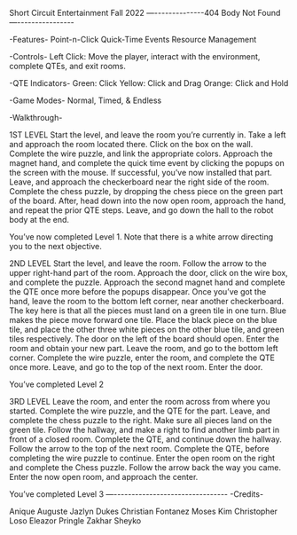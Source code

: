 Short Circuit Entertainment
Fall 2022
—--------------404 Body Not Found—----------------

-Features-
Point-n-Click
Quick-Time Events
Resource Management

-Controls-
Left Click: Move the player, interact with the environment, complete QTEs, and exit rooms.

-QTE Indicators-
Green: Click
Yellow: Click and Drag
Orange: Click and Hold

-Game Modes-
Normal, Timed, & Endless

-Walkthrough-

1ST LEVEL
Start the level, and leave the room you’re currently in. Take a left and approach the room located there. Click on the box on the wall. Complete the wire puzzle, and link the appropriate colors.
Approach the magnet hand, and complete the quick time event by clicking the popups on the screen with the mouse.
If successful, you’ve now installed that part. Leave, and approach the checkerboard near the right side of the room. Complete the chess puzzle, by dropping the chess piece on the green part of the board. After, head down into the now open room, approach the hand, and repeat the prior QTE steps. Leave, and go down the hall to the robot body at the end.

You’ve now completed Level 1. Note that there is a white arrow directing you to the next objective.

2ND LEVEL
Start the level, and leave the room. Follow the arrow to the upper right-hand part of the room. Approach the door, click on the wire box, and complete the puzzle. Approach the second magnet hand and complete the QTE once more before the popups disappear. 
Once you’ve got the hand, leave the room to the bottom left corner, near another checkerboard. 
The key here is that all the pieces must land on a green tile in one turn. Blue makes the piece move forward one tile.
Place the black piece on the blue tile, and place the other three white pieces on the other blue tile, and green tiles respectively. The door on the left of the board should open. 
Enter the room and obtain your new part. Leave the room, and go to the bottom left corner. Complete the wire puzzle, enter the room, and complete the QTE once more. 
Leave, and go to the top of the next room. Enter the door.

You’ve completed Level 2

3RD LEVEL
Leave the room, and enter the room across from where you started. Complete the wire puzzle, and the QTE for the part.
Leave, and complete the chess puzzle to the right. Make sure all pieces land on the green tile.
Follow the hallway, and make a right to find another limb part in front of a closed room. Complete the QTE, and continue down the hallway. Follow the arrow to the top of the next room. Complete the QTE, before completing the wire puzzle to continue.
Enter the open room on the right and complete the Chess puzzle.
Follow the arrow back the way you came. Enter the now open room, and approach the center.

You’ve completed Level 3
—--------------------------------
-Credits-

Anique Auguste
Jazlyn Dukes
Christian Fontanez
Moses Kim
Christopher Loso
Eleazor Pringle
Zakhar Sheyko
